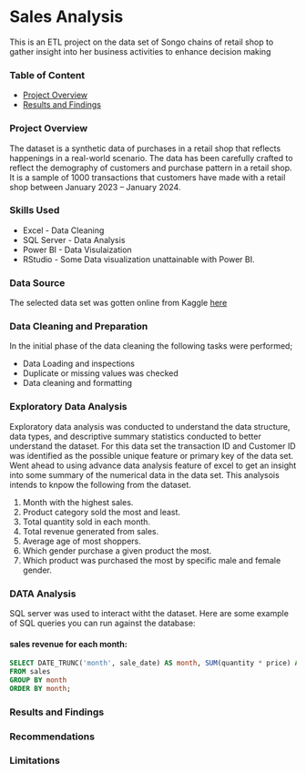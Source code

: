 # Sales Analysis
This is an ETL project on the data set of Songo chains of retail shop to gather insight into her business activities to enhance decision making

### Table of Content
- [Project Overview](#project-overview)
- [Results and Findings](#results-and-findings)

### Project Overview
 The dataset is a synthetic data of purchases in a retail shop that reflects happenings in a real-world scenario. The data has been carefully crafted to reflect the  demography of customers and purchase pattern in a retail shop.  It is a sample of 1000 transactions that customers have made with a retail shop between January 2023 – January 2024.

### Skills Used

- Excel - Data Cleaning
- SQL Server - Data Analysis
- Power BI - Data Visulaization
- RStudio - Some Data visualization unattainable with Power BI.
  
### Data Source
The selected data set was gotten online from Kaggle [here](https://www.kaggle.com/datasets/mohammadtalib786/retail-sales-dataset/discussion?select=retail_sales_dataset.csv)



### Data Cleaning and Preparation

 In the initial phase of the data cleaning the following tasks were performed;
- Data Loading and inspections
- Duplicate or missing values was checked
- Data cleaning and formatting

### Exploratory Data Analysis
Exploratory data analysis was conducted to understand the data structure, data types,  and descriptive summary statistics conducted to better understand the dataset.  For this data set the transaction ID and Customer ID was identified as the possible unique feature or primary key of the data set. Went ahead to using advance data analysis feature of excel to get an insight into some summary of the numerical data in the data set. This analysois intends to knpow the following from the dataset.
1. Month with the highest sales.
2. Product category sold the most and least.
3. Total quantity sold in each month.
4. Total revenue generated from sales.
5. Average age of most shoppers.
6. Which gender purchase a given product the most.
7. Which product was purchased the most by specific male and female gender.

### DATA Analysis
SQL server was used to interact witht the dataset. Here are some example of SQL queries you can run against the database:
#### sales revenue for each month:
``` sql
SELECT DATE_TRUNC('month', sale_date) AS month, SUM(quantity * price) AS total_sales
FROM sales
GROUP BY month
ORDER BY month;
```


### Results and Findings

### Recommendations

### Limitations

